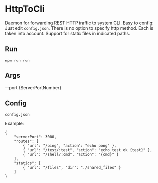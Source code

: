 # HttpToCli
Daemon for forwarding REST HTTP traffic to system CLI.
Easy to config: Just edit `config.json`.
There is no option to specify http method. Each is taken into account.
Support for static files in indicated paths.

## Run
`npm run run`

## Args
--port {ServerPortNumber}

## Config
`config.json`

Example:
```
{
    "serverPort": 3000,
    "routes": [
        { "url": "/ping", "action": "echo pong" },
        { "url": "/test/:test", "action": "echo test ok {test}" },
        { "url": "/shell/:cmd", "action": "{cmd}" }
    ],
    "statics": [
        { "url": "/files", "dir": "./shared_files" }
    ]
}
```
